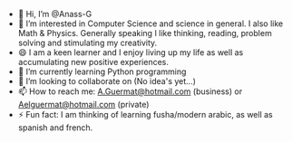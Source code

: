 - 👋 Hi, I’m @Anass-G
- 👀 I’m interested in Computer Science and science in general. I also like Math & Physics. Generally speaking I like thinking, reading, problem solving and stimulating my creativity.
- 😄 I am a keen learner and I enjoy living up my life as well as accumulating new positive experiences. 
- 🌱 I’m currently learning Python programming
- 💞️ I’m looking to collaborate on (No idea's yet...)
- 📫 How to reach me: A.Guermat@hotmail.com (business) or Aelguermat@hotmail.com (private)
- ⚡ Fun fact: I am thinking of learning fusha/modern arabic, as well as spanish and french.

<!---
Anass-G/Anass-G is a ✨ special ✨ repository because its `README.md` (this file) appears on your GitHub profile.
You can click the Preview link to take a look at your changes.
--->
